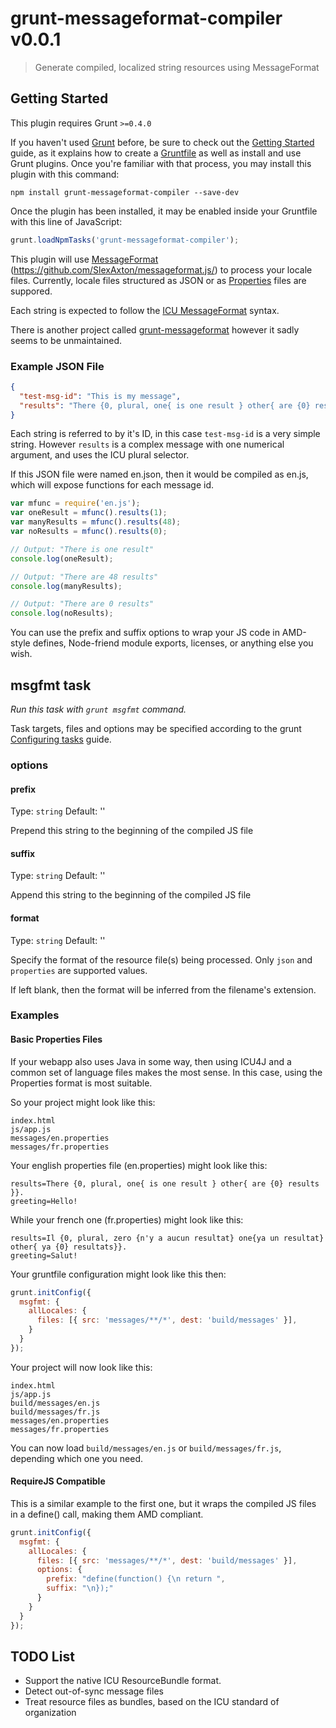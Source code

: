 # grunt-messageformat-compiler v0.0.1
> Generate compiled, localized string resources using MessageFormat

## Getting Started
This plugin requires Grunt `>=0.4.0`

If you haven't used [Grunt](http://gruntjs.com/) before, be sure to check out the [Getting Started](http://gruntjs.com/getting-started) guide, as it explains how to create a [Gruntfile](http://gruntjs.com/sample-gruntfile) as well as install and use Grunt plugins. Once you're familiar with that process, you may install this plugin with this command:

```shell
npm install grunt-messageformat-compiler --save-dev
```

Once the plugin has been installed, it may be enabled inside your Gruntfile with this line of JavaScript:

```js
grunt.loadNpmTasks('grunt-messageformat-compiler');
```

This plugin will use [MessageFormat](https://github.com/SlexAxton/messageformat.js/) (https://github.com/SlexAxton/messageformat.js/) to process your locale files. Currently, locale files structured as JSON or as [Properties](http://en.wikipedia.org/wiki/.properties) files are suppored.

Each string is expected to follow the [ICU MessageFormat](http://userguide.icu-project.org/formatparse/messages#TOC-MessageFormat) syntax.

There is another project called [grunt-messageformat](https://github.com/gushov/grunt-messageformat) however it sadly seems to be unmaintained.

### Example JSON File

```json
{
  "test-msg-id": "This is my message",
  "results": "There {0, plural, one{ is one result } other{ are {0} results. }}."
}
```

Each string is referred to by it's ID, in this case `test-msg-id` is a very simple string. However `results` is a complex message with one numerical argument, and uses the ICU plural selector.

If this JSON file were named en.json, then it would be compiled as en.js, which will expose functions for each message id.

```javascript
var mfunc = require('en.js');
var oneResult = mfunc().results(1);
var manyResults = mfunc().results(48);
var noResults = mfunc().results(0);

// Output: "There is one result"
console.log(oneResult);

// Output: "There are 48 results"
console.log(manyResults);

// Output: "There are 0 results"
console.log(noResults);
```

You can use the prefix and suffix options to wrap your JS code in AMD-style defines, Node-friend module exports, licenses, or anything else you wish.

## msgfmt task
_Run this task with `grunt msgfmt` command._

Task targets, files and options may be specified according to the grunt [Configuring tasks](http://gruntjs.com/configuring-tasks) guide.

### options

#### prefix
Type: `string`
Default: ''

Prepend this string to the beginning of the compiled JS file

#### suffix
Type: `string`
Default: ''

Append this string to the beginning of the compiled JS file

#### format
Type: `string`
Default: ''

Specify the format of the resource file(s) being processed. Only `json` and `properties` are supported values.

If left blank, then the format will be inferred from the filename's extension.

### Examples

#### Basic Properties Files

If your webapp also uses Java in some way, then using ICU4J and a common set of language files makes the most sense. In this case, using the Properties format is most suitable.

So your project might look like this:

```
index.html
js/app.js
messages/en.properties
messages/fr.properties
```

Your english properties file (en.properties) might look like this:

```
results=There {0, plural, one{ is one result } other{ are {0} results }}.
greeting=Hello!
```

While your french one (fr.properties) might look like this:

```
results=Il {0, plural, zero {n'y a aucun resultat} one{ya un resultat} other{ ya {0} resultats}}.
greeting=Salut!
```

Your gruntfile configuration might look like this then:
```javascript
grunt.initConfig({
  msgfmt: {
    allLocales: {
      files: [{ src: 'messages/**/*', dest: 'build/messages' }],
    }
  }
});
```

Your project will now look like this:

```
index.html
js/app.js
build/messages/en.js
build/messages/fr.js
messages/en.properties
messages/fr.properties
```

You can now load `build/messages/en.js` or `build/messages/fr.js`, depending which one you need.

#### RequireJS Compatible

This is a similar example to the first one, but it wraps the compiled JS files in a define() call, making them AMD compliant.

```javascript
grunt.initConfig({
  msgfmt: {
    allLocales: {
      files: [{ src: 'messages/**/*', dest: 'build/messages' }],
      options: {
        prefix: "define(function() {\n return ",
        suffix: "\n});"
      }
    }
  }
});
```

## TODO List

* Support the native ICU ResourceBundle format.
* Detect out-of-sync message files
* Treat resource files as bundles, based on the ICU standard of organization

